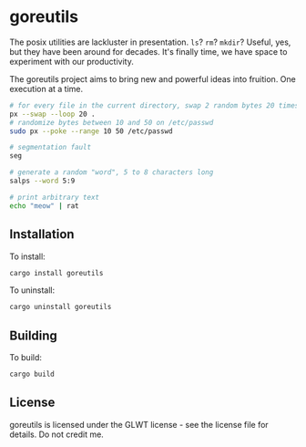 
# goreutils

The posix utilities are lackluster in presentation. `ls`? `rm`? `mkdir`? Useful, yes, but they have been around for decades. It's finally time, we have space to experiment with our productivity.

The goreutils project aims to bring new and powerful ideas into fruition. One execution at a time.

```bash
# for every file in the current directory, swap 2 random bytes 20 times
px --swap --loop 20 .
# randomize bytes between 10 and 50 on /etc/passwd
sudo px --poke --range 10 50 /etc/passwd

# segmentation fault
seg

# generate a random "word", 5 to 8 characters long
salps --word 5:9

# print arbitrary text
echo "meow" | rat
```


## Installation

To install:

```bash
cargo install goreutils
```

To uninstall:

```bash
cargo uninstall goreutils
```


## Building

To build:

```bash
cargo build
```


## License

goreutils is licensed under the GLWT license - see the license file for details. Do not credit me.

